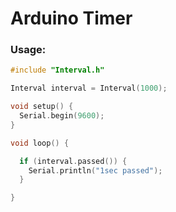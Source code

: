 # Arduino Timer

### Usage:

```c++
#include "Interval.h"

Interval interval = Interval(1000);

void setup() {
  Serial.begin(9600);
}

void loop() {

  if (interval.passed()) {
    Serial.println("1sec passed");
  }

}
```
